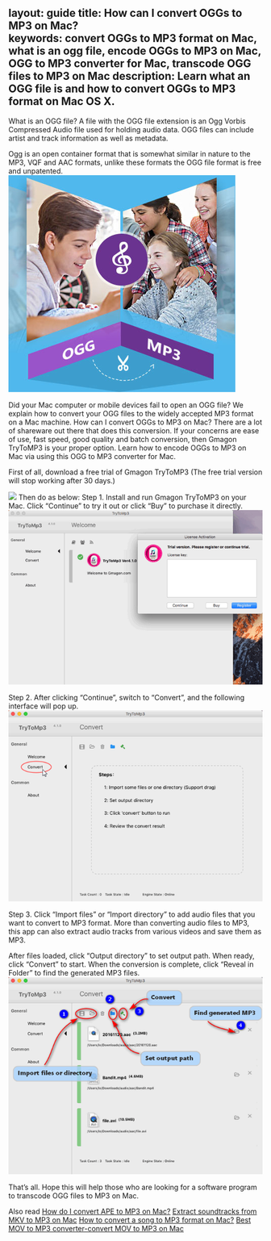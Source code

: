 layout: guide
title: How can I convert OGGs to MP3 on Mac?     
keywords: convert OGGs to MP3 format on Mac, what is an ogg file, encode OGGs to MP3 on Mac, OGG to MP3 converter for Mac, transcode OGG files to MP3 on Mac 
description: Learn what an OGG file is and how to convert OGGs to MP3 format on Mac OS X. 
---
What is an OGG file? 
A file with the OGG file extension is an Ogg Vorbis Compressed Audio file used for holding audio data. OGG files can include artist and track information as well as metadata.

Ogg is an open container format that is somewhat similar in nature to the MP3, VQF and AAC formats, unlike these formats the OGG file format is free and unpatented.
![](../img/ogg-to-mp3-converter.jpg)

Did your Mac computer or mobile devices fail to open an OGG file? We explain how to convert your OGG files to the widely accepted MP3 format on a Mac machine. 
How can I convert OGGs to MP3 on Mac? 
There are a lot of shareware out there that does this conversion. If your concerns are ease of use, fast speed, good quality and batch conversion, then Gmagon TryToMP3 is your proper option. Learn how to encode OGGs to MP3 on Mac via using this OGG to MP3 converter for Mac. 

First of all, download a free trial of Gmagon TryToMP3 (The free trial version will stop working after 30 days.)

<a href="https://gmagon.com/products/store/trytomp3/" target="_blank"> <img src="https://gmagon.com/asset/images/free-download.png"/></a>
Then do as below: 
Step 1. Install and run Gmagon TryToMP3 on your Mac. Click “Continue” to try it out or click “Buy” to purchase it directly.  
![](../img/continue.png)

Step 2. After clicking “Continue”, switch to “Convert”, and the following interface will pop up. 
![](../img/convert.png)

Step 3. Click “Import files” or “Import directory” to add audio files that you want to convert to MP3 format. More than converting audio files to MP3, this app can also extract audio tracks from various videos and save them as MP3. 

After files loaded, click “Output directory” to set output path. When ready, click “Convert” to start. When the conversion is complete, click “Reveal in Folder” to find the generated MP3 files.  
![](../img/steps.png)

That’s all. Hope this will help those who are looking for a software program to transcode OGG files to MP3 on Mac. 

Also read
<a href="https://gmagon.com/guide/trytomp3/convert-ape-to-mp3-mac.html" target="_blank" >How do I convert APE to MP3 on Mac?</a>
<a href="https://gmagon.com/guide/trytomp3/extract-mkv-audio-to-mp3-mac.html" target="_blank" >Extract soundtracks from MKV to MP3 on Mac</a>
<a href="https://gmagon.com/guide/trytomp3/convert-audio-to-mp3-mac.html" target="_blank" >How to convert a song to MP3 format on Mac?</a>
<a href="https://gmagon.com/guide/trytomp3/best-mov-to-mp3-converter.html" target="_blank" >Best MOV to MP3 converter-convert MOV to MP3 on Mac</a>